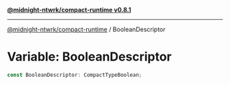 [**@midnight-ntwrk/compact-runtime v0.8.1**](../README.md)

***

[@midnight-ntwrk/compact-runtime](../globals.md) / BooleanDescriptor

# Variable: BooleanDescriptor

```ts
const BooleanDescriptor: CompactTypeBoolean;
```
